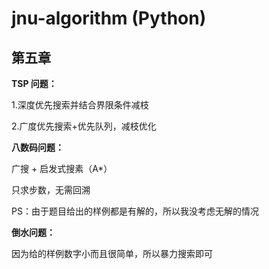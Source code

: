 # jnu-algorithm (Python)
## 第五章
**TSP 问题：**

1.深度优先搜索并结合界限条件减枝

2.广度优先搜索+优先队列，减枝优化


**八数码问题：**

广搜 + 启发式搜素（A*）

只求步数，无需回溯

PS：由于题目给出的样例都是有解的，所以我没考虑无解的情况


**倒水问题：**

因为给的样例数字小而且很简单，所以暴力搜索即可
